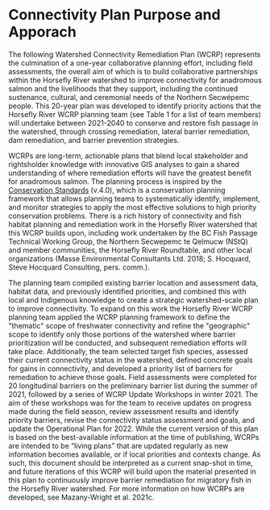 # Connectivity Plan Purpose and Apporach

The following Watershed Connectivity Remediation Plan (WCRP) represents the culmination of a one-year collaborative planning effort, including field assessments, the overall aim of which is to build collaborative partnerships within the Horsefly River watershed to improve connectivity for anadromous salmon and the livelihoods that they support, including the continued sustenance, cultural, and ceremonial needs of the Northern Secwépemc people. This 20-year plan was developed to identify priority actions that the Horsefly River WCRP planning team (see Table 1 for a list of team members) will undertake between 2021-2040 to conserve and restore fish passage in the watershed, through crossing remediation, lateral barrier remediation, dam remediation, and barrier prevention strategies.  

WCRPs are long-term, actionable plans that blend local stakeholder and rightsholder knowledge with innovative GIS analyses to gain a shared understanding of where remediation efforts will have the greatest benefit for anadromous salmon. The planning process is inspired by the [Conservation Standards](https://cmp-openstandards.org/wp-content/uploads/2020/07/CMP-Open-Standards-for-the-Practice-of-Conservation-v4.0.pdf) (v.4.0), which is a conservation planning framework that allows planning teams to systematically identify, implement, and monitor strategies to apply the most effective solutions to high priority conservation problems. There is a rich history of connectivity and fish habitat planning and remediation work in the Horsefly River watershed that this WCRP builds upon, including work undertaken by the BC Fish Passage Technical Working Group, the Northern Secwepemc te Qelmucw (NStQ) and member communities, the Horsefly River Roundtable, and other local organizations (Masse Environmental Consultants Ltd. 2018; S. Hocquard, Steve Hocquard Consulting, pers. comm.).  

The planning team compiled existing barrier location and assessment data, habitat data, and previously identified priorities, and combined this with local and Indigenous knowledge to create a strategic watershed-scale plan to improve connectivity. To expand on this work the Horsefly River WCRP planning team applied the WCRP planning framework to define the "thematic" scope of freshwater connectivity and refine the "geographic" scope to identify only those portions of the watershed where barrier prioritization will be conducted, and subsequent remediation efforts will take place. Additionally, the team selected target fish species, assessed their current connectivity status in the watershed, defined concrete goals for gains in connectivity, and developed a priority list of barriers for remediation to achieve those goals. Field assessments were completed for 20 longitudinal barriers on the preliminary barrier list during the summer of 2021, followed by a series of WCRP Update Workshops in winter 2021. The aim of these workshops was for the team to receive updates on progress made during the field season, review assessment results and identify priority barriers, revise the connectivity status assessment and goals, and update the Operational Plan for 2022. While the current version of this plan is based on the best-available information at the time of publishing, WCRPs are intended to be “living plans” that are updated regularly as new information becomes available, or if local priorities and contexts change. As such, this document should be interpreted as a current snap-shot in time, and future iterations of this WCRP will build upon the material presented in this plan to continuously improve barrier remediation for migratory fish in the Horsefly River watershed. For more information on how WCRPs are developed, see Mazany-Wright et al. 2021c. 

